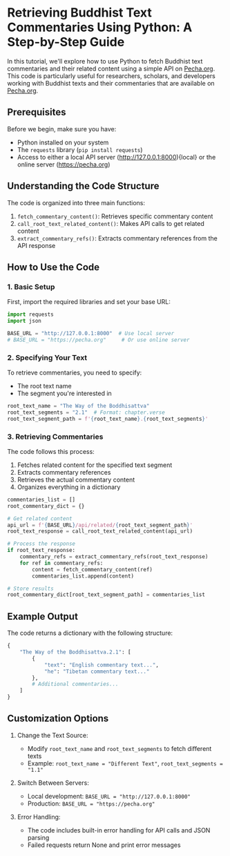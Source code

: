 # Retrieving Buddhist Text Commentaries Using Python: A Step-by-Step Guide

In this tutorial, we'll explore how to use Python to fetch Buddhist text commentaries and their related content using a simple API on [Pecha.org](https://pecha.org/texts). This code is particularly useful for researchers, scholars, and developers working with Buddhist texts and their commentaries that are available on [Pecha.org](https://pecha.org/texts).

## Prerequisites

Before we begin, make sure you have:
- Python installed on your system
- The `requests` library (`pip install requests`)
- Access to either a local API server (http://127.0.0.1:8000){local} or the online server (https://pecha.org)

## Understanding the Code Structure

The code is organized into three main functions:

1. `fetch_commentary_content()`: Retrieves specific commentary content
2. `call_root_text_related_content()`: Makes API calls to get related content
3. `extract_commentary_refs()`: Extracts commentary references from the API response

## How to Use the Code

### 1. Basic Setup

First, import the required libraries and set your base URL:

```python
import requests
import json

BASE_URL = "http://127.0.0.1:8000"  # Use local server
# BASE_URL = "https://pecha.org"     # Or use online server
```

### 2. Specifying Your Text

To retrieve commentaries, you need to specify:
- The root text name
- The segment you're interested in

```python
root_text_name = "The Way of the Boddhisattva"
root_text_segments = "2.1"  # Format: chapter.verse
root_text_segment_path = f'{root_text_name}.{root_text_segments}'
```

### 3. Retrieving Commentaries

The code follows this process:
1. Fetches related content for the specified text segment
2. Extracts commentary references
3. Retrieves the actual commentary content
4. Organizes everything in a dictionary

```python
commentaries_list = []
root_commentary_dict = {}

# Get related content
api_url = f'{BASE_URL}/api/related/{root_text_segment_path}'
root_text_response = call_root_text_related_content(api_url)

# Process the response
if root_text_response:
    commentary_refs = extract_commentary_refs(root_text_response)
    for ref in commentary_refs:
        content = fetch_commentary_content(ref)
        commentaries_list.append(content)

# Store results
root_commentary_dict[root_text_segment_path] = commentaries_list
```

## Example Output

The code returns a dictionary with the following structure:
```python
{
    "The Way of the Boddhisattva.2.1": [
        {
            "text": "English commentary text...",
            "he": "Tibetan commentary text..."
        },
        # Additional commentaries...
    ]
}
```

## Customization Options

1. Change the Text Source:
   - Modify `root_text_name` and `root_text_segments` to fetch different texts
   - Example: `root_text_name = "Different Text"`, `root_text_segments = "1.1"`

2. Switch Between Servers:
   - Local development: `BASE_URL = "http://127.0.0.1:8000"`
   - Production: `BASE_URL = "https://pecha.org"`

3. Error Handling:
   - The code includes built-in error handling for API calls and JSON parsing
   - Failed requests return None and print error messages
